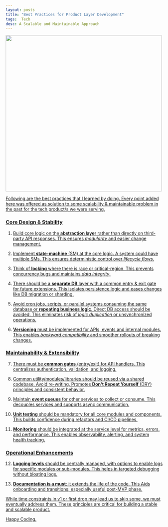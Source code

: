 ```yaml
---
layout: posts
title: "Best Practices for Product Layer Development"
tags:  Tech
desc: A Scalable and Maintainable Approach 
---
```


<a href="/blog/assets/images/pld.png"> <img src="/blog/assets/images/pld.png" height="500">

Following are the best practices that I learned by doing. Every point added here was offered as solution to some scalability & maintainable problem in the past for the tech product/s we were serving.

### Core Design & Stability

1. Build core logic on the **abstraction layer** rather than directly on third-party API responses. This ensures *modularity* and easier change management.

2. Implement **state-machine** (SM) at the core logic. A system could have multiple SMs. This ensures deterministic control over *lifecycle flows*.

3. Think of **locking** where there is race or critical-region. This prevents concurrency bugs and maintains *data integrity*.

4. There should be a **separate DB** layer with a common entry & exit gate for future extensions. This isolates persistence logic and eases changes like DB migration or sharding.

5. Avoid cron jobs, scripts, or parallel systems consuming the same database or **repeating business logic**. Direct DB access should be avoided. This eliminates risk of *logic duplication* or unsynchronized operations.

6. **Versioning** must be implemented for APIs, events and internal modules. This enables *backward compatibility* and smoother rollouts of breaking changes.

### Maintainability & Extensibility

7. There must be **common gates** (entry/exit) for API handlers.  This centralizes authentication, validation, and logging.

8. Common utility/modules/libraries should be reused via a shared codebase. Avoid re-writing. Promotes **Don't Repeat Yourself** (DRY) principles and consistent behavior.

9. Maintain **event queues** for other services to collect or consume. This decouples services and supports async communication.

10. **Unit testing** should be mandatory for all core modules and components. This builds confidence during refactors and CI/CD pipelines.

11. **Monitoring** should be integrated at the service level for metrics, errors, and performance. This enables observability, alerting, and system health tracking.

### Operational Enhancements

12. **Logging levels** should be centrally managed, with options to enable logs for specific modules or sub-modules. This helps in targeted debugging without bloating logs.

13. **Documentation is a must**; it extends the life of the code. This Aids onboarding and transitions; especially useful post-MVP phase.


While time constraints in v1 or first drop may lead us to skip some, we must eventually address them. These principles are critical for building a stable and scalable product.

Happy Coding.
